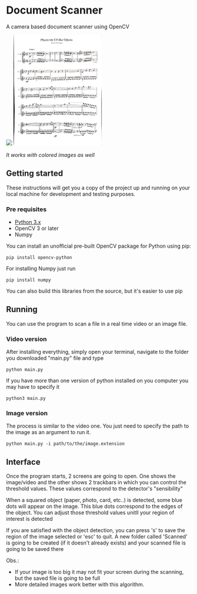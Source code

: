 # Document Scanner
A camera based document scanner using OpenCV

<img src="img.jpg" height="300"> <img src="ImageBin.jpg" height="300">

*It works with colored images as well*

## Getting started
These instructions will get you a copy of the project up and running on your local machine for development and testing purposes.

### Pre requisites
- [Python 3.x](https://www.python.org/downloads/)
- OpenCV 3 or later
- Numpy

You can install an unofficial pre-built OpenCV package for Python using pip:

```
pip install opencv-python
```

For installing Numpy just run

```
pip install numpy
```

You can also build this libraries from the source, but it's easier to use pip

## Running

You can use the program to scan a file in a real time video or an image file.

### Video version
After installing everything, simply open your terminal, navigate to the folder you downloaded "main.py" file and type

```
python main.py
```

If you have more than one version of python installed on you computer you may have to specify it

```
python3 main.py
```

### Image version
The process is similar to the video one. You just need to specify the path to the image as an argument to run it.

```
python main.py -i path/to/the/image.extension
```

## Interface

Once the program starts, 2 screens are going to open. One shows the image/video and the other shows 2 trackbars in which you can control the threshold values. These values correspond to the detector's "sensibility"

When a squared object (paper, photo, card, etc..) is detected, some blue dots will appear on the image. This blue dots correspond to the edges of the object. You can adjust those threshold values unitll your region of interest is detected

If you are satisfied with the object detection, you can press 's' to save the region of the image selected or 'esc' to quit. A new folder called 'Scanned' is going to be created (if it doesn't already exists) and your scanned file is going to be saved there

Obs.:
- If your image is too big it may not fit your screen during the scanning, but the saved file is going to be full
- More detailed images work better with this algorithm.
